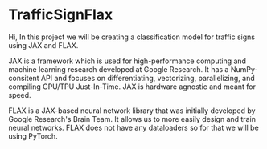 # TrafficSignFlax
Hi, In this project we will be creating a classification model for traffic signs using JAX and FLAX.

JAX is a framework which is used for high-performance computing and machine learning research developed at Google Research. It has a NumPy-consitent API and focuses on differentiating, vectorizing, parallelizing, and compiling GPU/TPU Just-In-Time. JAX is hardware agnostic and meant for speed.

FLAX is a JAX-based neural network library that was initially developed by Google Research's Brain Team. It allows us to more easily design and train neural networks. FLAX does not have any dataloaders so for that we will be using PyTorch.
